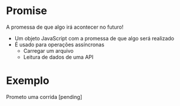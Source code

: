 # Promise

A promessa de que algo irá acontecer no futuro!

* Um objeto JavaScript com a promessa de que algo será realizado
* É usado para operações assíncronas
    * Carregar um arquivo
    * Leitura de dados de uma API

# Exemplo
Prometo uma corrida [pending]